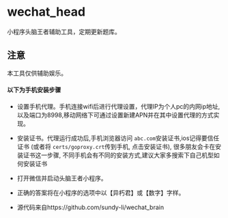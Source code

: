 # wechat_head
小程序头脑王者辅助工具，定期更新题库。


## 注意
本工具仅供辅助娱乐。


#### 以下为手机安装步骤

- 设置手机代理。手机连接wifi后进行代理设置，代理IP为个人pc的内网ip地址,以及端口为8998,移动网络下可通过设置新建APN并在其中设置代理的方式实现。

- 安装证书。代理运行成功后,手机浏览器访问 `abc.com`安装证书,ios记得要信任证书 (或者将 `certs/goproxy.crt`传到手机, 点击安装证书), 很多朋友会卡在安装证书这一步骤, 不同手机会有不同的安装方式,建议大家多搜索下自己机型如何安装证书

- 打开微信并启动头脑王者小程序。
- 正确的答案将在小程序的选项中以【异朽君】或【数字】字样。
- 源代码来自https://github.com/sundy-li/wechat_brain
